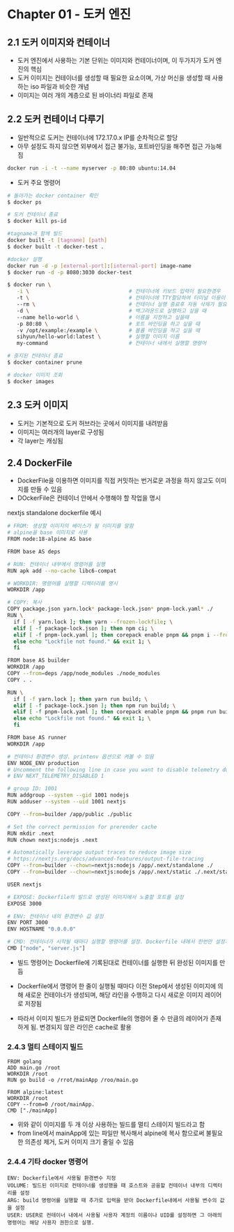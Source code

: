 # Chapter 01 - 도커 엔진

## 2.1 도커 이미지와 컨테이너

- 도커 엔진에서 사용하는 기본 단위는 이미지와 컨테이너이며, 이 두가지가 도커 엔진의 핵심
- 도커 이미지는 컨테이너를 생성할 때 필요한 요소이며, 가상 머신을 생성할 때 사용하는 iso 파일과 비슷한 개념
- 이미지는 여러 개의 계층으로 된 바이너리 파일로 존재

## 2.2 도커 컨테이너 다루기

- 일반적으로 도커는 컨테이너에 172.17.0.x IP를 순차적으로 할당
- 아무 설정도 하지 않으면 외부에서 접근 불가능, 포트바인딩을 해주면 접근 가능해짐

```bash
docker run -i -t --name myserver -p 80:80 ubuntu:14.04
```

- 도커 주요 명령어

```bash
# 돌아가는 docker container 확인
$ docker ps

# 도커 컨테이너 종료
$ docker kill ps-id

#tagname과 함께 빌드
docker built -t [tagname] [path]
$ docker built -t docker-test .

#docker 실행
docker run -d -p [external-port]:[internal-port] image-name
$ docker run -d -p 8080:3030 docker-test

$ docker run \
   -i \                                # 컨테이너에 키보드 입력이 필요한경우
   -t \                                # 컨테이너에 TTY할당하여 터미널 이용이 필요한 경우
   --rm \                              # 컨테이너 실행 종료후 자동 삭제가 필요할때
   -d \                                # 백그라운드로 실행하고 싶을 때
   --name hello-world \                # 이름을 지정하고 싶을때
   -p 80:80 \                          # 포트 바인딩을 하고 싶을 때
   -v /opt/example:/example \          # 볼륨 바인딩을 하고 싶을 때
   sihyun/hello-world:latest \         # 실행할 이미지 이름
   my-command                          # 컨테이너 내에서 실행할 명령어

# 중지된 컨테이너 종료
$ docker container prune

# docker 이미지 조회
$ docker images

```

## 2.3 도커 이미지

- 도커는 기본적으로 도커 허브라는 곳에서 이미지를 내려받음
- 이미지는 여러개의 layer로 구성됨
- 각 layer는 캐싱됨

## 2.4 DockerFile

- DockerFile을 이용하면 이미지를 직접 커밋하는 번거로운 과정을 하지 않고도 이미지를 만들 수 있음
- DOckerFile은 컨테이너 안에서 수행해야 할 작업을 명시

nextjs standalone dockerfile 예시

```bash
# FROM: 생성할 이미지의 베이스가 될 이미지를 말함
# alpine을 base 이미지로 사용
FROM node:18-alpine AS base

FROM base AS deps

# RUN: 컨테이너 내부에서 명령어를 실행
RUN apk add --no-cache libc6-compat

# WORKDIR: 명령어를 실행할 디렉터리를 명시
WORKDIR /app

# COPY: 복사
COPY package.json yarn.lock* package-lock.json* pnpm-lock.yaml* ./
RUN \
  if [ -f yarn.lock ]; then yarn --frozen-lockfile; \
  elif [ -f package-lock.json ]; then npm ci; \
  elif [ -f pnpm-lock.yaml ]; then corepack enable pnpm && pnpm i --frozen-lockfile; \
  else echo "Lockfile not found." && exit 1; \
  fi

FROM base AS builder
WORKDIR /app
COPY --from=deps /app/node_modules ./node_modules
COPY . .

RUN \
  if [ -f yarn.lock ]; then yarn run build; \
  elif [ -f package-lock.json ]; then npm run build; \
  elif [ -f pnpm-lock.yaml ]; then corepack enable pnpm && pnpm run build; \
  else echo "Lockfile not found." && exit 1; \
  fi

FROM base AS runner
WORKDIR /app

# 컨테이너 환경변수 생성. printenv 옵션으로 켜볼 수 있음
ENV NODE_ENV production
# Uncomment the following line in case you want to disable telemetry during runtime.
# ENV NEXT_TELEMETRY_DISABLED 1

# group ID: 1001
RUN addgroup --system --gid 1001 nodejs
RUN adduser --system --uid 1001 nextjs

COPY --from=builder /app/public ./public

# Set the correct permission for prerender cache
RUN mkdir .next
RUN chown nextjs:nodejs .next

# Automatically leverage output traces to reduce image size
# https://nextjs.org/docs/advanced-features/output-file-tracing
COPY --from=builder --chown=nextjs:nodejs /app/.next/standalone ./
COPY --from=builder --chown=nextjs:nodejs /app/.next/static ./.next/static

USER nextjs

# EXPOSE: Dockerfile의 빌드로 생성된 이미지에서 노출할 포트를 설정
EXPOSE 3000

# ENV: 컨테이너 내의 환경변수 값 설정
ENV PORT 3000
ENV HOSTNAME "0.0.0.0"

# CMD: 컨테이너가 시작될 때마다 실행할 명령어를 설정. Dockerfile 내에서 한번만 설정가능
CMD ["node", "server.js"]
```

- 빌드 명령어는 Dockerfile에 기록된대로 컨테이너를 실행한 뒤 완성된 이미지를 만듬

- Dockerfile에서 명령어 한 줄이 실행될 때마다 이전 Step에서 생성된 이미지에 의해 새로운 컨테이너가 생성되며, 해당 라인을 수행하고 다시 새로운 이미지 레이어로 저장됨

- 따라서 이미지 빌드가 완료되면 Dockerfile의 명령어 줄 수 만큼의 레이어가 존재하게 됨. 변경되지 않은 라인은 cache로 활용

### 2.4.3 멀티 스테이지 빌드

```
FROM golang
ADD main.go /root
WORKDIR /root
RUN go build -o /rrot/mainApp /roo/main.go

FROM alpine:latest
WORKDIR /root
COPY --from=0 /root/mainApp.
CMD ["./mainApp]
```

- 위와 같이 이미지를 두 개 이상 사용하는 빌드를 멀티 스테이지 빌드라고 함
- from line에서 mainApp에 있는 파일만 복사해서 alpine에 복사 함으로써 불필요한 의존성 제거, 도커 이미지 크기 줄일 수 있음

### 2.4.4 기타 docker 명령어

```
ENV: Dockerfile에서 사용될 환경변수 지정
VOLUME: 빌드된 이미지로 컨테이너를 생성했을 때 호스트와 공융할 컨테이너 내부의 디렉터리를 설정
ARG: build 명령어를 실행할 때 추가로 입력을 받아 Dockerfile내에서 사용될 변수의 값을 설정
USER: USER로 컨테이너 내에서 사용될 사용자 계정의 이름이나 UID를 설정하면 그 아래의 명령어는 해당 사용자 권한으로 실행.
```
